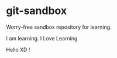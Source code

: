 # git-sandbox
Worry-free sandbox repository for learning.


I am learning.
I Love Learning

Hello XD !
